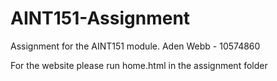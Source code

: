 # AINT151-Assignment
Assignment for the AINT151 module.
Aden Webb - 10574860

For the website please run home.html in the assignment folder
